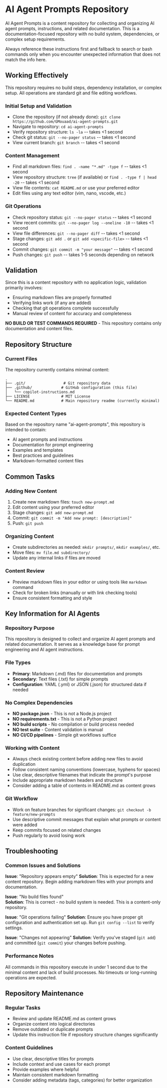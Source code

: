 # AI Agent Prompts Repository

AI Agent Prompts is a content repository for collecting and organizing AI agent prompts, instructions, and related documentation. This is a documentation-focused repository with no build system, dependencies, or complex setup requirements.

Always reference these instructions first and fallback to search or bash commands only when you encounter unexpected information that does not match the info here.

## Working Effectively

This repository requires no build steps, dependency installation, or complex setup. All operations are standard git and file editing workflows.

### Initial Setup and Validation
- Clone the repository (if not already done): `git clone https://github.com/GMouaad/ai-agent-prompts.git`
- Navigate to repository: `cd ai-agent-prompts` 
- Verify repository structure: `ls -la` -- takes <1 second
- Check git status: `git --no-pager status` -- takes <1 second
- View current branch: `git branch` -- takes <1 second

### Content Management
- Find all markdown files: `find . -name "*.md" -type f` -- takes <1 second
- View repository structure: `tree` (if available) or `find . -type f | head -20` -- takes <1 second
- View file contents: `cat README.md` or use your preferred editor
- Edit files using any text editor (vim, nano, vscode, etc.)

### Git Operations
- Check repository status: `git --no-pager status` -- takes <1 second
- View recent commits: `git --no-pager log --oneline -10` -- takes <1 second
- View file differences: `git --no-pager diff` -- takes <1 second
- Stage changes: `git add .` or `git add <specific-file>` -- takes <1 second
- Commit changes: `git commit -m "your message"` -- takes <1 second
- Push changes: `git push` -- takes 1-5 seconds depending on network

## Validation

Since this is a content repository with no application logic, validation primarily involves:
- Ensuring markdown files are properly formatted
- Verifying links work (if any are added)
- Checking that git operations complete successfully
- Manual review of content for accuracy and completeness

**NO BUILD OR TEST COMMANDS REQUIRED** - This repository contains only documentation and content files.

## Repository Structure

### Current Files
The repository currently contains minimal content:
```
.
├── .git/                 # Git repository data
├── .github/             # GitHub configuration (this file)
│   └── copilot-instructions.md
├── LICENSE              # MIT License
└── README.md            # Main repository readme (currently minimal)
```

### Expected Content Types
Based on the repository name "ai-agent-prompts", this repository is intended to contain:
- AI agent prompts and instructions
- Documentation for prompt engineering
- Examples and templates
- Best practices and guidelines
- Markdown-formatted content files

## Common Tasks

### Adding New Content
1. Create new markdown files: `touch new-prompt.md`
2. Edit content using your preferred editor
3. Stage changes: `git add new-prompt.md`
4. Commit: `git commit -m "Add new prompt: [description]"`
5. Push: `git push`

### Organizing Content
- Create subdirectories as needed: `mkdir prompts/`, `mkdir examples/`, etc.
- Move files: `mv file.md subdirectory/`
- Update any internal links if files are moved

### Content Review
- Preview markdown files in your editor or using tools like `markdown` command
- Check for broken links (manually or with link checking tools)
- Ensure consistent formatting and style

## Key Information for AI Agents

### Repository Purpose
This repository is designed to collect and organize AI agent prompts and related documentation. It serves as a knowledge base for prompt engineering and AI agent instructions.

### File Types
- **Primary**: Markdown (.md) files for documentation and prompts
- **Secondary**: Text files (.txt) for simple prompts
- **Configuration**: YAML (.yml) or JSON (.json) for structured data if needed

### No Complex Dependencies
- **NO package.json** - This is not a Node.js project
- **NO requirements.txt** - This is not a Python project  
- **NO build scripts** - No compilation or build process needed
- **NO test suite** - Content validation is manual
- **NO CI/CD pipelines** - Simple git workflows suffice

### Working with Content
- Always check existing content before adding new files to avoid duplication
- Follow consistent naming conventions (lowercase, hyphens for spaces)
- Use clear, descriptive filenames that indicate the prompt's purpose
- Include appropriate markdown headers and structure
- Consider adding a table of contents in README.md as content grows

### Git Workflow
- Work on feature branches for significant changes: `git checkout -b feature/new-prompts`
- Use descriptive commit messages that explain what prompts or content were added
- Keep commits focused on related changes
- Push regularly to avoid losing work

## Troubleshooting

### Common Issues and Solutions

**Issue**: "Repository appears empty"
**Solution**: This is expected for a new content repository. Begin adding markdown files with your prompts and documentation.

**Issue**: "No build files found"  
**Solution**: This is correct - no build system is needed. This is a content-only repository.

**Issue**: "Git operations failing"
**Solution**: Ensure you have proper git configuration and authentication set up. Run `git config --list` to verify settings.

**Issue**: "Changes not appearing"
**Solution**: Verify you've staged (`git add`) and committed (`git commit`) your changes before pushing.

### Performance Notes
All commands in this repository execute in under 1 second due to the minimal content and lack of build processes. No timeouts or long-running operations are expected.

## Repository Maintenance

### Regular Tasks
- Review and update README.md as content grows
- Organize content into logical directories
- Remove outdated or duplicate prompts
- Update this instruction file if repository structure changes significantly

### Content Guidelines
- Use clear, descriptive titles for prompts
- Include context and use cases for each prompt
- Provide examples where helpful
- Maintain consistent markdown formatting
- Consider adding metadata (tags, categories) for better organization